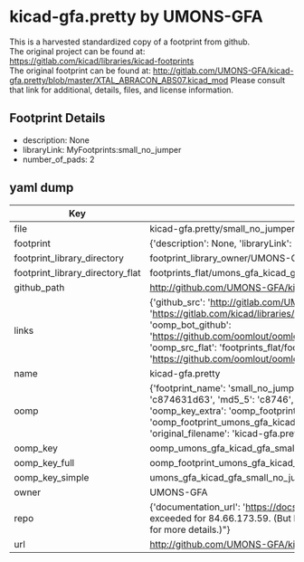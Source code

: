 # kicad-gfa.pretty by UMONS-GFA  
This is a harvested standardized copy of a footprint from github.  
The original project can be found at:  
https://gitlab.com/kicad/libraries/kicad-footprints  
The original footprint can be found at:
http://gitlab.com/UMONS-GFA/kicad-gfa.pretty/blob/master/XTAL_ABRACON_ABS07.kicad_mod
Please consult that link for additional, details, files, and license information.  
## Footprint Details
* description: None  
* libraryLink: MyFootprints:small_no_jumper  
* number_of_pads: 2  
## yaml dump  
| Key | Value |  
| --- | --- |  
| file | kicad-gfa.pretty/small_no_jumper.kicad_mod |  
| footprint | {'description': None, 'libraryLink': 'MyFootprints:small_no_jumper', 'number_of_pads': 2} |  
| footprint_library_directory | footprint_library_owner/UMONS-GFA_kicad-gfa.pretty |  
| footprint_library_directory_flat | footprints_flat/umons_gfa_kicad_gfa_small_no_jumper/working |  
| github_path | http://github.com/UMONS-GFA/kicad-gfa.pretty/blob/master/small_no_jumper.kicad_mod |  
| links | {'github_src': 'http://gitlab.com/UMONS-GFA/kicad-gfa.pretty/blob/master/XTAL_ABRACON_ABS07.kicad_mod', 'github_src_repo': 'https://gitlab.com/kicad/libraries/kicad-footprints', 'oomp_bot': 'footprints/umons_gfa_kicad_gfa_small_no_jumper/working', 'oomp_bot_github': 'https://github.com/oomlout/oomlout_oomp_footprint_bot/tree/main/footprints/umons_gfa_kicad_gfa_small_no_jumper/working', 'oomp_src_flat': 'footprints_flat/footprints_flat/umons_gfa_kicad_gfa_small_no_jumper/working', 'oomp_src_flat_github': 'https://github.com/oomlout/oomlout_oomp_footprint_src/tree/main/footprints_flat/umons_gfa_kicad_gfa_small_no_jumper/working'} |  
| name | kicad-gfa.pretty |  
| oomp | {'footprint_name': 'small_no_jumper', 'library_name': 'kicad_gfa', 'md5': 'c874631d639820a5690e7d8b67a77bc1', 'md5_10': 'c874631d63', 'md5_5': 'c8746', 'md5_6': 'c87463', 'oomp_key': 'oomp_umons_gfa_kicad_gfa_small_no_jumper', 'oomp_key_extra': 'oomp_footprint_umons_gfa_kicad_gfa_small_no_jumper', 'oomp_key_full': 'oomp_footprint_umons_gfa_kicad_gfa_small_no_jumper_c87463', 'oomp_key_simple': 'umons_gfa_kicad_gfa_small_no_jumper', 'original_filename': 'kicad-gfa.pretty/small_no_jumper.kicad_mod', 'owner_name': 'umons_gfa'} |  
| oomp_key | oomp_umons_gfa_kicad_gfa_small_no_jumper |  
| oomp_key_full | oomp_footprint_umons_gfa_kicad_gfa_small_no_jumper |  
| oomp_key_simple | umons_gfa_kicad_gfa_small_no_jumper |  
| owner | UMONS-GFA |  
| repo | {'documentation_url': 'https://docs.github.com/rest/overview/resources-in-the-rest-api#rate-limiting', 'message': "API rate limit exceeded for 84.66.173.59. (But here's the good news: Authenticated requests get a higher rate limit. Check out the documentation for more details.)"} |  
| url | http://github.com/UMONS-GFA/kicad-gfa.pretty |  

